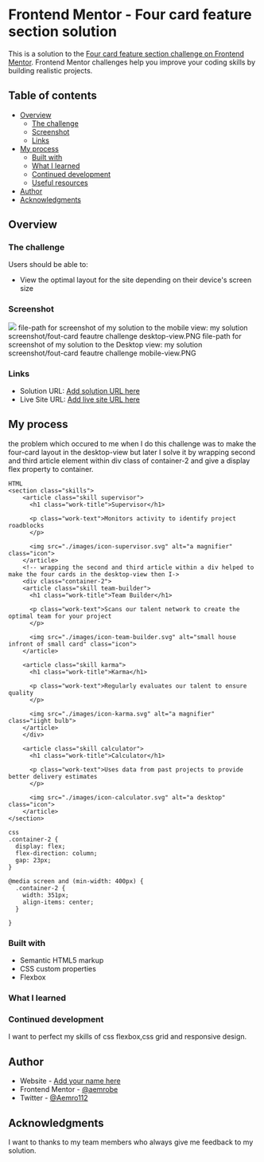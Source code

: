 # Frontend Mentor - Four card feature section solution

This is a solution to the [Four card feature section challenge on Frontend Mentor](https://www.frontendmentor.io/challenges/four-card-feature-section-weK1eFYK). Frontend Mentor challenges help you improve your coding skills by building realistic projects.

## Table of contents

- [Overview](#overview)
  - [The challenge](#the-challenge)
  - [Screenshot](#screenshot)
  - [Links](#links)
- [My process](#my-process)
  - [Built with](#built-with)
  - [What I learned](#what-i-learned)
  - [Continued development](#continued-development)
  - [Useful resources](#useful-resources)
- [Author](#author)
- [Acknowledgments](#acknowledgments)

## Overview

### The challenge

Users should be able to:

- View the optimal layout for the site depending on their device's screen size

### Screenshot

![](./screenshot.jpg)
file-path for screenshot of my solution to the mobile view: my solution screenshot/fout-card feautre challenge desktop-view.PNG
file-path for screenshot of my solution to the Desktop view: my solution screenshot/fout-card feautre challenge mobile-view.PNG

### Links

- Solution URL: [Add solution URL here](https://your-solution-url.com)
- Live Site URL: [Add live site URL here](https://your-live-site-url.com)

## My process

the problem which occured to me when I do this challenge was to make the four-card layout in the desktop-view but later I solve it by wrapping second and third article element within div class of container-2 and give a display flex property to container.

```
HTML
<section class="skills">
    <article class="skill supervisor">
      <h1 class="work-title">Supervisor</h1>

      <p class="work-text">Monitors activity to identify project roadblocks
      </p>

      <img src="./images/icon-supervisor.svg" alt="a magnifier" class="icon">
    </article>
    <!-- wrapping the second and third article within a div helped to make the four cards in the desktop-view then I->
    <div class="container-2">
    <article class="skill team-builder">
      <h1 class="work-title">Team Builder</h1>

      <p class="work-text">Scans our talent network to create the optimal team for your project
      </p>

      <img src="./images/icon-team-builder.svg" alt="small house infront of small card" class="icon">
    </article>

    <article class="skill karma">
      <h1 class="work-title">Karma</h1>

      <p class="work-text">Regularly evaluates our talent to ensure quality
      </p>

      <img src="./images/icon-karma.svg" alt="a magnifier" class="iight bulb">
    </article>
    </div>

    <article class="skill calculator">
      <h1 class="work-title">Calculator</h1>

      <p class="work-text">Uses data from past projects to provide better delivery estimates
      </p>

      <img src="./images/icon-calculator.svg" alt="a desktop" class="icon">
    </article>
</section>
```

```
css
.container-2 {
  display: flex;
  flex-direction: column;
  gap: 23px;
}

@media screen and (min-width: 400px) {
  .container-2 {
    width: 351px;
    align-items: center;
  }

}
```

### Built with

- Semantic HTML5 markup
- CSS custom properties
- Flexbox

### What I learned

### Continued development

I want to perfect my skills of css flexbox,css grid and responsive design.

## Author

- Website - [Add your name here](https://www.your-site.com)
- Frontend Mentor - [@aemrobe](https://www.frontendmentor.io/profile/aemrobe)
- Twitter - [@Aemro112](https://www.twitter.com/Aemro112)

## Acknowledgments

I want to thanks to my team members who always give me feedback to my solution.

